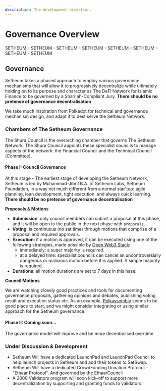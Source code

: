 ```yaml
---
description: The development direction.
---
```


# Governance Overview

SETHEUM - SETHEUM - SETHEUM - SETHEUM - SETHEUM - SETHEUM - SETHEUM - SETHEUM
## Governance

Setheum takes a phased approach to employ various governance mechanisms that will allow it to progressively decentralize while ultimately holding on to its purpose and character as The DeFi Network for Islamic Finance to be governed by a Shari'ah-Compliant Jury. **There should be no pretense of governance decentralisation**

We take much inspiration from Polkadot for technical and governance mechanism design, and adapt it to best serve the Setheum Network.

### Chambers of The Setheum Governance

The Shura Council is the overarching chamber that governs The Setheum Network. The Shura Council appoints these specialist councils to manage aspects of the network: the Financial Council and the Technical Council \(Committee\).

#### Phase I: Council Governance

At this stage - The earliest stage of developing the Setheum Network, Setheum is led by Muhammad-Jibril B.A. of Setheum Labs, Setheum Foundation, in a way not much different from a normal star`tup: agile planning, lean development, tight execution, and always quick learning. **There should be no pretense of governance decentralisation**

**Proposals & Motions**

* **Submission**: only council members can submit a proposal at this phase, and it will be open to the public in the next phase with `proporals`.
* **Voting**: is continuous \(no set time\) through motions that comprise of a proposal and required approvals.
* **Execution**: if a motion is approved, it can be executed using one of the following strategies, made possible by [Open Web3 Stack](https://github.com/open-web3-stack/open-runtime-module-library):
  * immediately: a super majority is required.
  * at a delayed time: specialist councils can cancel an uncontroversially dangerous or malicious motion before it is applied. A simple majority is required.
* **Durations**: all motion durations are set to 7 days in this hase.

**Council Motions** 

We are watching closely good practices and tools for documenting governance proposals, gathering opinions and debates, publishing voting result and execution status etc. As an example, [Polkassembly](https://kusama.polkassembly.io/) seems to be good place to start, and we might consider integrating or using similar approach for the Setheum governance.

#### Phase II: Coming soon...
The governance model will improve and be more decentralised overtime.

### Under Discussion & Development

* Setheum Will have a dedicated LaunchPad and LaunchPad Council to help launch projects in Setheum and add their tokens to SetSwap.
* Setheum Will have a dedicated CrowdFunding Donation Protocol - "Ethaar Protocol". And governed by the EthaarCouncil
* A 2000 Validators program will soon kick-off to support more
decentralization by supporting and granting funds to validators.
